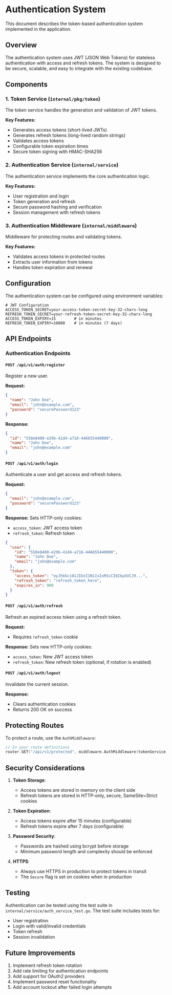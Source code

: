 # Authentication System

This document describes the token-based authentication system implemented in the application.

## Overview

The authentication system uses JWT (JSON Web Tokens) for stateless authentication with access and refresh tokens. The system is designed to be secure, scalable, and easy to integrate with the existing codebase.

## Components

### 1. Token Service (`internal/pkg/token`)

The token service handles the generation and validation of JWT tokens.

**Key Features:**

- Generates access tokens (short-lived JWTs)
- Generates refresh tokens (long-lived random strings)
- Validates access tokens
- Configurable token expiration times
- Secure token signing with HMAC-SHA256

### 2. Authentication Service (`internal/service`)

The authentication service implements the core authentication logic.

**Key Features:**

- User registration and login
- Token generation and refresh
- Secure password hashing and verification
- Session management with refresh tokens

### 3. Authentication Middleware (`internal/middleware`)

Middleware for protecting routes and validating tokens.

**Key Features:**

- Validates access tokens in protected routes
- Extracts user information from tokens
- Handles token expiration and renewal

## Configuration

The authentication system can be configured using environment variables:

```env
# JWT Configuration
ACCESS_TOKEN_SECRET=your-access-token-secret-key-32-chars-long
REFRESH_TOKEN_SECRET=your-refresh-token-secret-key-32-chars-long
ACCESS_TOKEN_EXPIRY=15        # in minutes
REFRESH_TOKEN_EXPIRY=10080    # in minutes (7 days)
```

## API Endpoints

### Authentication Endpoints

#### `POST /api/v1/auth/register`

Register a new user.

**Request:**

```json
{
  "name": "John Doe",
  "email": "john@example.com",
  "password": "securePassword123"
}
```

**Response:**

```json
{
  "id": "550e8400-e29b-41d4-a716-446655440000",
  "name": "John Doe",
  "email": "john@example.com"
}
```

#### `POST /api/v1/auth/login`

Authenticate a user and get access and refresh tokens.

**Request:**

```json
{
  "email": "john@example.com",
  "password": "securePassword123"
}
```

**Response:**
Sets HTTP-only cookies:

- `access_token`: JWT access token
- `refresh_token`: Refresh token

```json
{
  "user": {
    "id": "550e8400-e29b-41d4-a716-446655440000",
    "name": "John Doe",
    "email": "john@example.com"
  },
  "token": {
    "access_token": "eyJhbGciOiJIUzI1NiIsInR5cCI6IkpXVCJ9...",
    "refresh_token": "refresh_token_here",
    "expires_in": 900
  }
}
```

#### `POST /api/v1/auth/refresh`

Refresh an expired access token using a refresh token.

**Request:**

- Requires `refresh_token` cookie

**Response:**
Sets new HTTP-only cookies:

- `access_token`: New JWT access token
- `refresh_token`: New refresh token (optional, if rotation is enabled)

#### `POST /api/v1/auth/logout`

Invalidate the current session.

**Response:**

- Clears authentication cookies
- Returns 200 OK on success

## Protecting Routes

To protect a route, use the `AuthMiddleware`:

```go
// In your route definitions
router.GET("/api/v1/protected", middleware.AuthMiddleware(tokenService), protectedHandler)
```

## Security Considerations

1. **Token Storage**:

   - Access tokens are stored in memory on the client side
   - Refresh tokens are stored in HTTP-only, secure, SameSite=Strict cookies

2. **Token Expiration**:

   - Access tokens expire after 15 minutes (configurable)
   - Refresh tokens expire after 7 days (configurable)

3. **Password Security**:

   - Passwords are hashed using bcrypt before storage
   - Minimum password length and complexity should be enforced

4. **HTTPS**:
   - Always use HTTPS in production to protect tokens in transit
   - The `Secure` flag is set on cookies when in production

## Testing

Authentication can be tested using the test suite in `internal/service/auth_service_test.go`. The test suite includes tests for:

- User registration
- Login with valid/invalid credentials
- Token refresh
- Session invalidation

## Future Improvements

1. Implement refresh token rotation
2. Add rate limiting for authentication endpoints
3. Add support for OAuth2 providers
4. Implement password reset functionality
5. Add account lockout after failed login attempts
